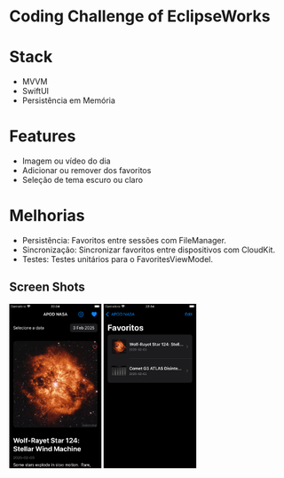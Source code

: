 # Coding Challenge of EclipseWorks

# Stack

-  MVVM
-  SwiftUI
-  Persistência em Memória

# Features

- Imagem ou vídeo do dia
- Adicionar ou remover dos favoritos
- Seleção de tema escuro ou claro

# Melhorias 

- Persistência: Favoritos entre sessões com FileManager.
- Sincronização: Sincronizar favoritos entre dispositivos com CloudKit.
- Testes: Testes unitários para o FavoritesViewModel.

## Screen Shots

<img src="https://github.com/jotafabric/challenge-eclipseworks/blob/master/ScreenShots/Screenshot01.png" width=33% height=33%> <img src="https://github.com/jotafabric/challenge-eclipseworks/blob/master/ScreenShots/Screenshot02.png" width=33% height=33%>
